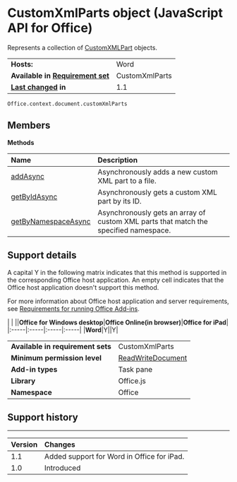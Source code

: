 
# CustomXmlParts object (JavaScript API for Office)
Represents a collection of [CustomXMLPart](../reference/shared/customxmlpart-object/customxmlpart-object.md) objects.

|||
|:-----|:-----|
|**Hosts:**|Word|
|**Available in [Requirement set](http://msdn.microsoft.com/library/6b6702f2-b0a5-46ab-a356-8dda897ca8ae%28Office.15%29.aspx)**|CustomXmlParts|
|**[Last changed](#bk_history) in**|1.1|

```
Office.context.document.customXmlParts
```


## Members


**Methods**


|**Name**|**Description**|
|:-----|:-----|
|[addAsync](../reference/shared/customxmlparts-object/addasync-method.md)|Asynchronously adds a new custom XML part to a file.|
|[getByIdAsync](../reference/shared/customxmlparts-object/getbyidasync-method.md)|Asynchronously gets a custom XML part by its ID.|
|[getByNamespaceAsync](../reference/shared/customxmlparts-object/getbynamespaceasync-method.md)|Asynchronously gets an array of custom XML parts that match the specified namespace.|

## Support details
<a name="bk_support"> </a>

A capital Y in the following matrix indicates that this method is supported in the corresponding Office host application. An empty cell indicates that the Office host application doesn't support this method.

For more information about Office host application and server requirements, see [Requirements for running Office Add-ins](http://msdn.microsoft.com/library/67340567-bb9a-498c-96d3-3f52f28c16bc%28Office.15%29.aspx).


|
|
||**Office for Windows desktop**|**Office Online(in browser)**|**Office for iPad**|
|:-----|:-----|:-----|:-----|
|**Word**|Y||Y|

|||
|:-----|:-----|
|**Available in requirement sets**|CustomXmlParts|
|**Minimum permission level**|[ReadWriteDocument](http://msdn.microsoft.com/library/da2efadc-4ebf-45fe-be39-397ac1eb1dbd%28Office.15%29.aspx)|
|**Add-in types**|Task pane|
|**Library**|Office.js|
|**Namespace**|Office|

## Support history
<a name="bk_history"> </a>


****


|**Version**|**Changes**|
|:-----|:-----|
|1.1|Added support for Word in Office for iPad.|
|1.0|Introduced|
